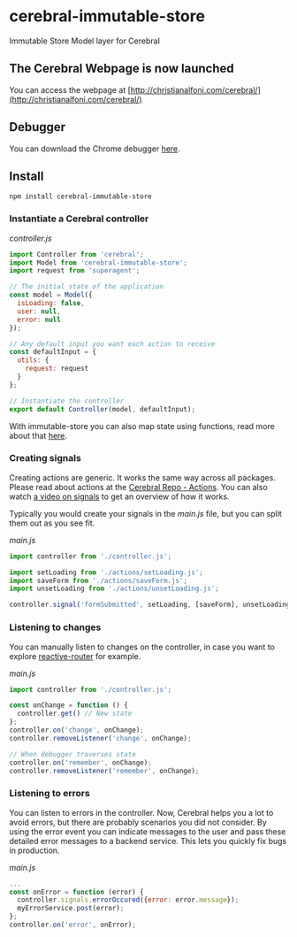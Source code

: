 # cerebral-immutable-store
Immutable Store Model layer for Cerebral

## The Cerebral Webpage is now launched
You can access the webpage at [http://christianalfoni.com/cerebral/](http://christianalfoni.com/cerebral/)

## Debugger
You can download the Chrome debugger [here](https://chrome.google.com/webstore/detail/cerebral-debugger/ddefoknoniaeoikpgneklcbjlipfedbb?hl=no).

## Install
`npm install cerebral-immutable-store`

### Instantiate a Cerebral controller
*controller.js*
```js
import Controller from 'cerebral';
import Model from 'cerebral-immutable-store';
import request from 'superagent';

// The initial state of the application
const model = Model({
  isLoading: false,
  user: null,
  error: null
});

// Any default input you want each action to receive
const defaultInput = {
  utils: {
    request: request
  }
};

// Instantiate the controller
export default Controller(model, defaultInput);
```
With immutable-store you can also map state using functions, read more about that [here](https://github.com/christianalfoni/immutable-store#mapping-state).

### Creating signals
Creating actions are generic. It works the same way across all packages. Please read about actions at the [Cerebral Repo - Actions](https://github.com/christianalfoni/cerebral#how-to-get-started). You can also watch [a video on signals](https://www.youtube.com/watch?v=zkeBjGdn7uM) to get an overview of how it works.

Typically you would create your signals in the *main.js* file, but you can split them out as you see fit.

*main.js*
```js
import controller from './controller.js';

import setLoading from './actions/setLoading.js';
import saveForm from './actions/saveForm.js';
import unsetLoading from './actions/unsetLoading.js';

controller.signal('formSubmitted', setLoading, [saveForm], unsetLoading);

```

### Listening to changes
You can manually listen to changes on the controller, in case you want to explore [reactive-router](https://github.com/christianalfoni/reactive-router) for example.

*main.js*
```js
import controller from './controller.js';

const onChange = function () {
  controller.get() // New state
};
controller.on('change', onChange);
controller.removeListener('change', onChange);

// When debugger traverses state
controller.on('remember', onChange);
controller.removeListener('remember', onChange);
```

### Listening to errors
You can listen to errors in the controller. Now, Cerebral helps you a lot to avoid errors, but there are probably scenarios you did not consider. By using the error event you can indicate messages to the user and pass these detailed error messages to a backend service. This lets you quickly fix bugs in production.

*main.js*
```js
...
const onError = function (error) {
  controller.signals.errorOccured({error: error.message});
  myErrorService.post(error);
};
controller.on('error', onError);
```
